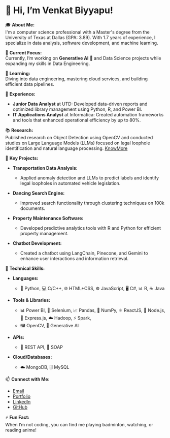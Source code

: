 

# 👋 Hi, I’m Venkat Biyyapu!


🎓 **About Me:**  
I'm a computer science professional with a Master's degree from the University of Texas at Dallas (GPA: 3.89). With 1.7 years of experience, I specialize in data analysis, software development, and machine learning.

🔭 **Current Focus:**  
Currently, I’m working on **Generative AI** 🤖 and Data Science projects while expanding my skills in Data Engineering.

🌱 **Learning:**  
Diving into data engineering, mastering cloud services, and building efficient data pipelines.

💼 **Experience:**  
- **Junior Data Analyst** at UTD: Developed data-driven reports and optimized library management using Python, R, and Power BI.
- **IT Applications Analyst** at Informatica: Created automation frameworks and tools that enhanced operational efficiency by up to 80%.

📚 **Research:**  
Published research on Object Detection using OpenCV and conducted studies on Large Language Models (LLMs) focused on legal loophole identification and natural language processing.
[KnowMore](https://doi.org/10.1063/5.0191004)

🚀 **Key Projects:**
- **Transportation Data Analysis:** 
  - Applied anomaly detection and LLMs to predict labels and identify legal loopholes in automated vehicle legislation.

- **Dancing Search Engine:** 
  - Improved search functionality through clustering techniques on 100k documents.

- **Property Maintenance Software:** 
  - Developed predictive analytics tools with R and Python for efficient property management.


- **Chatbot Development:** 
  - Created a chatbot using LangChain, Pinecone, and Gemini to enhance user interactions and information retrieval.


🔧 **Technical Skills:**  
- **Languages:** 
  - 🐍 Python, 💻 C/C++, 🌐 HTML+CSS, ⚙️ JavaScript, 🖥️ C#, 📊 R, ☕ Java

- **Tools & Libraries:** 
  - 📊 Power BI, 🐞 Selenium, 📈 Pandas, 🔢 NumPy, ⚛️ ReactJS, 🚀 Node.js, 🔗 Express.js, ☁️ Hadoop, ⚡ Spark,
  - 🖼️ OpenCV, 🤖 Generative AI

- **APIs:** 
  - 🔄 REST API, 📜 SOAP

- **Cloud/Databases:** 
  - ☁️ MongoDB, 🗄️ MySQL

📫 **Connect with Me:**  
- [Email](mailto:venkatbiyyapu1708@gmail.com)  
- [Portfolio](https://venkat-biyyapu-portfolio.netlify.app)  
- [LinkedIn](https://linkedin.com/in/venkat-biyyapu/)  
- [GitHub](https://github.com/venkatbiyyapu)

⚡ **Fun Fact:**  
When I’m not coding, you can find me playing badminton, watching, or reading anime!

